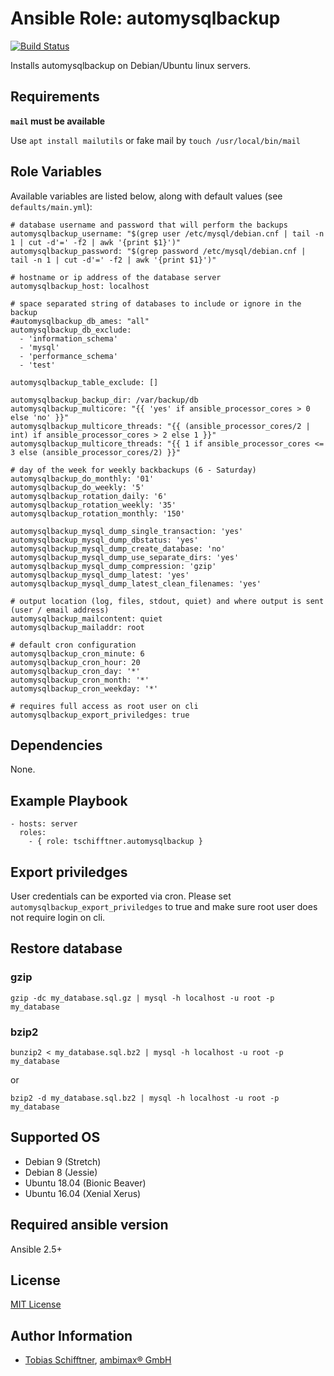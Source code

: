 # Ansible Role: automysqlbackup

[![Build Status](https://travis-ci.com/buluma/ansible-role-automysqlbackup.svg?branch=master)](https://travis-ci.com/buluma/ansible-role-automysqlbackup)

Installs automysqlbackup on Debian/Ubuntu linux servers.

## Requirements

**`mail` must be available**

Use `apt install mailutils` or fake mail by `touch /usr/local/bin/mail`

## Role Variables

Available variables are listed below, along with default values (see `defaults/main.yml`):

    # database username and password that will perform the backups
    automysqlbackup_username: "$(grep user /etc/mysql/debian.cnf | tail -n 1 | cut -d'=' -f2 | awk '{print $1}')"
    automysqlbackup_password: "$(grep password /etc/mysql/debian.cnf | tail -n 1 | cut -d'=' -f2 | awk '{print $1}')"
    
    # hostname or ip address of the database server
    automysqlbackup_host: localhost
    
    # space separated string of databases to include or ignore in the backup
    #automysqlbackup_db_ames: "all"
    automysqlbackup_db_exclude:
      - 'information_schema'
      - 'mysql'
      - 'performance_schema'
      - 'test'
    
    automysqlbackup_table_exclude: []
    
    automysqlbackup_backup_dir: /var/backup/db
    automysqlbackup_multicore: "{{ 'yes' if ansible_processor_cores > 0 else 'no' }}"
    automysqlbackup_multicore_threads: "{{ (ansible_processor_cores/2 | int) if ansible_processor_cores > 2 else 1 }}"
    automysqlbackup_multicore_threads: "{{ 1 if ansible_processor_cores <= 3 else (ansible_processor_cores/2) }}"
    
    # day of the week for weekly backbackups (6 - Saturday)
    automysqlbackup_do_monthly: '01'
    automysqlbackup_do_weekly: '5'
    automysqlbackup_rotation_daily: '6'
    automysqlbackup_rotation_weekly: '35'
    automysqlbackup_rotation_monthly: '150'
    
    automysqlbackup_mysql_dump_single_transaction: 'yes'
    automysqlbackup_mysql_dump_dbstatus: 'yes'
    automysqlbackup_mysql_dump_create_database: 'no'
    automysqlbackup_mysql_dump_use_separate_dirs: 'yes'
    automysqlbackup_mysql_dump_compression: 'gzip'
    automysqlbackup_mysql_dump_latest: 'yes'
    automysqlbackup_mysql_dump_latest_clean_filenames: 'yes'
    
    # output location (log, files, stdout, quiet) and where output is sent (user / email address)
    automysqlbackup_mailcontent: quiet
    automysqlbackup_mailaddr: root
    
    # default cron configuration
    automysqlbackup_cron_minute: 6
    automysqlbackup_cron_hour: 20
    automysqlbackup_cron_day: '*'
    automysqlbackup_cron_month: '*'
    automysqlbackup_cron_weekday: '*'
    
    # requires full access as root user on cli
    automysqlbackup_export_priviledges: true


## Dependencies

None.

## Example Playbook

    - hosts: server
      roles:
        - { role: tschifftner.automysqlbackup }

## Export priviledges

User credentials can be exported via cron. Please set ```automysqlbackup_export_priviledges``` to true and make sure
root user does not require login on cli.


## Restore database

### gzip
```
gzip -dc my_database.sql.gz | mysql -h localhost -u root -p my_database
```

### bzip2
```
bunzip2 < my_database.sql.bz2 | mysql -h localhost -u root -p my_database
```
or
```
bzip2 -d my_database.sql.bz2 | mysql -h localhost -u root -p my_database
```

## Supported OS

 - Debian 9 (Stretch)
 - Debian 8 (Jessie)
 - Ubuntu 18.04 (Bionic Beaver)
 - Ubuntu 16.04 (Xenial Xerus)
 
## Required ansible version

Ansible 2.5+

## License

[MIT License](http://choosealicense.com/licenses/mit/)

## Author Information

 - [Tobias Schifftner](https://twitter.com/tschifftner), [ambimax® GmbH](https://www.ambimax.de)

